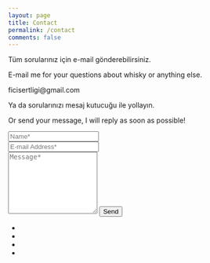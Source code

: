 ```yaml
---
layout: page
title: Contact
permalink: /contact
comments: false
---
```


<form action="{{site.formspree_io_endpoint}}" method="POST">
<p class="mb-4">Tüm sorularınız için e-mail gönderebilirsiniz.</p>    
<p class="mb-4">E-mail me for your questions about whisky or anything else.</p>
<p class="mb-4">ficisertligi@gmail.com</p>
<p class="mb-4">Ya da sorularınızı mesaj kutucuğu ile yollayın.</p>  
<p class="mb-4">Or send your message, I will reply as soon as possible!</p>
<div class="form-group row">
<div class="col-md-6">
<input class="form-control" type="text" name="name" placeholder="Name*" required>
</div>
<div class="col-md-6">
<input class="form-control" type="email" name="_replyto" placeholder="E-mail Address*" required>
</div>
</div>
<textarea rows="8" class="form-control mb-3" name="message" placeholder="Message*" required></textarea>    
<input class="btn btn-dark" type="submit" value="Send">
</form>

<div class="share">
    <ul>
        <li class="ml-1 mr-1">
            <a target="_blank" href="https://www.instagram.com/brutdefut" rel="noopener noreferrer">
                <i class="fab fa-instagram"></i>
            </a>
        </li>
        <li class="ml-1 mr-1">
            <a target="_blank" href="https://www.twitter.com/ficisertligi" rel="noopener noreferrer">
                <i class="fab fa-twitter"></i>
            </a>
        </li>
        <li class="ml-1 mr-1">
            <a target="_blank" href="https://www.facebook.com/brut.defut.3" rel="noopener noreferrer">
                <i class="fab fa-facebook-f"></i>
            </a>
        </li>
        <li class="ml-1 mr-1">
            <a target="_blank" href="https://www.pinterest.com/ficisertligi" rel="noopener noreferrer">
                <i class="fab fa-pinterest-p"></i>
            </a>
        </li>
    </ul>
</div>
